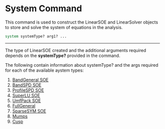 # System Command

<p>This command is used to construct the LinearSOE and LinearSolver
objects to store and solve the system of equations in the analysis.</p>

```tcl
system systemType? arg1? ...
```
<hr />
<p>The type of LinearSOE created and the additional arguments required
depends on the <strong>systemType?</strong> provided in the command.</p>
<p>The following contain information about systemType? and the args
required for each of the available aystem types:</p>
<ol>
<li><a href="BandGeneral_SOE" title="wikilink">BandGeneral SOE</a></li>
<li><a href="BandSPD_SOE" title="wikilink">BandSPD SOE</a></li>
<li><a href="ProfileSPD_SOE" title="wikilink">ProfileSPD SOE</a></li>
<li><a href="SuperLU_SOE" title="wikilink">SuperLU SOE</a></li>
<li><a href="UmfPack_SOE" title="wikilink">UmfPack SOE</a></li>
<li><a href="FullGeneral" title="wikilink">FullGeneral</a></li>
<li><a href="SparseSYM_SOE" title="wikilink">SparseSYM SOE</a></li>
<li><a href="Mumps" title="wikilink">Mumps</a></li>
<li><a href="Cusp" title="wikilink">Cusp</a></li>
</ol>
